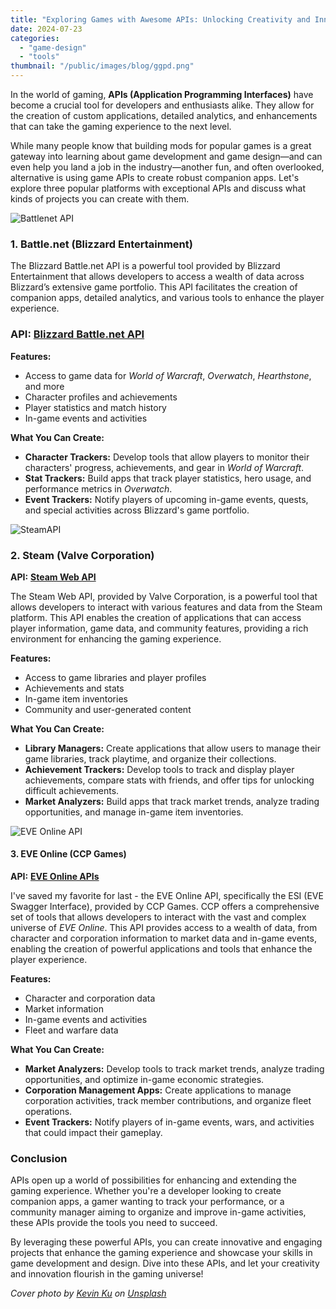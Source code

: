 ```yaml
---
title: "Exploring Games with Awesome APIs: Unlocking Creativity and Innovation"
date: 2024-07-23
categories: 
  - "game-design"
  - "tools"
thumbnail: "/public/images/blog/ggpd.png"
---
```


In the world of gaming, **APIs (Application Programming Interfaces)** have become a crucial tool for developers and enthusiasts alike. They allow for the creation of custom applications, detailed analytics, and enhancements that can take the gaming experience to the next level.

While many people know that building mods for popular games is a great gateway into learning about game development and game design—and can even help you land a job in the industry—another fun, and often overlooked, alternative is using game APIs to create robust companion apps. Let's explore three popular platforms with exceptional APIs and discuss what kinds of projects you can create with them.

![Battlenet API](images/Screenshot-2024-07-23-173016.png)

### 1\. Battle.net (Blizzard Entertainment)

The Blizzard Battle.net API is a powerful tool provided by Blizzard Entertainment that allows developers to access a wealth of data across Blizzard’s extensive game portfolio. This API facilitates the creation of companion apps, detailed analytics, and various tools to enhance the player experience.

### **API:** **[Blizzard Battle.net API](https://develop.battle.net)**

**Features:**

- Access to game data for _World of Warcraft_, _Overwatch_, _Hearthstone_, and more
- Character profiles and achievements
- Player statistics and match history
- In-game events and activities

**What You Can Create:**

- **Character Trackers:** Develop tools that allow players to monitor their characters' progress, achievements, and gear in _World of Warcraft_.
- **Stat Trackers:** Build apps that track player statistics, hero usage, and performance metrics in _Overwatch_.
- **Event Trackers:** Notify players of upcoming in-game events, quests, and special activities across Blizzard's game portfolio.

![SteamAPI](images/image_2024-07-24_115030958.png)

### 2\. Steam (Valve Corporation)

**API:** [**Steam Web API**](https://steamcommunity.com/dev)

The Steam Web API, provided by Valve Corporation, is a powerful tool that allows developers to interact with various features and data from the Steam platform. This API enables the creation of applications that can access player information, game data, and community features, providing a rich environment for enhancing the gaming experience.

**Features:**

- Access to game libraries and player profiles
- Achievements and stats
- In-game item inventories
- Community and user-generated content

**What You Can Create:**

- **Library Managers:** Create applications that allow users to manage their game libraries, track playtime, and organize their collections.
- **Achievement Trackers:** Develop tools to track and display player achievements, compare stats with friends, and offer tips for unlocking difficult achievements.
- **Market Analyzers:** Build apps that track market trends, analyze trading opportunities, and manage in-game item inventories.

![EVE Online API](images/Screenshot-2024-07-23-173043.png)

#### 3\. EVE Online (CCP Games)

**API:** [**EVE Online APIs**](https://developers.eveonline.com)

I've saved my favorite for last - the EVE Online API, specifically the ESI (EVE Swagger Interface), provided by CCP Games. CCP offers a comprehensive set of tools that allows developers to interact with the vast and complex universe of _EVE Online_. This API provides access to a wealth of data, from character and corporation information to market data and in-game events, enabling the creation of powerful applications and tools that enhance the player experience.

**Features:**

- Character and corporation data
- Market information
- In-game events and activities
- Fleet and warfare data

**What You Can Create:**

- **Market Analyzers:** Develop tools to track market trends, analyze trading opportunities, and optimize in-game economic strategies.
- **Corporation Management Apps:** Create applications to manage corporation activities, track member contributions, and organize fleet operations.
- **Event Trackers:** Notify players of in-game events, wars, and activities that could impact their gameplay.

### Conclusion

APIs open up a world of possibilities for enhancing and extending the gaming experience. Whether you're a developer looking to create companion apps, a gamer wanting to track your performance, or a community manager aiming to organize and improve in-game activities, these APIs provide the tools you need to succeed.

By leveraging these powerful APIs, you can create innovative and engaging projects that enhance the gaming experience and showcase your skills in game development and design. Dive into these APIs, and let your creativity and innovation flourish in the gaming universe!

_Cover photo by [Kevin Ku](https://unsplash.com/@ikukevk?utm_content=creditCopyText&utm_medium=referral&utm_source=unsplash) on [Unsplash](https://unsplash.com/photos/closeup-photo-of-eyeglasses-w7ZyuGYNpRQ?utm_content=creditCopyText&utm_medium=referral&utm_source=unsplash)_
